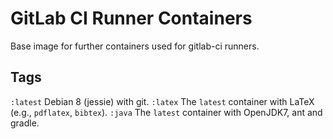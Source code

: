 # GitLab CI Runner Containers
Base image for further containers used for gitlab-ci runners.

## Tags
`:latest` Debian 8 (jessie) with git.
`:latex` The `latest` container with LaTeX (e.g., `pdflatex`, `bibtex`).
`:java` The `latest` container with OpenJDK7, ant and gradle.

